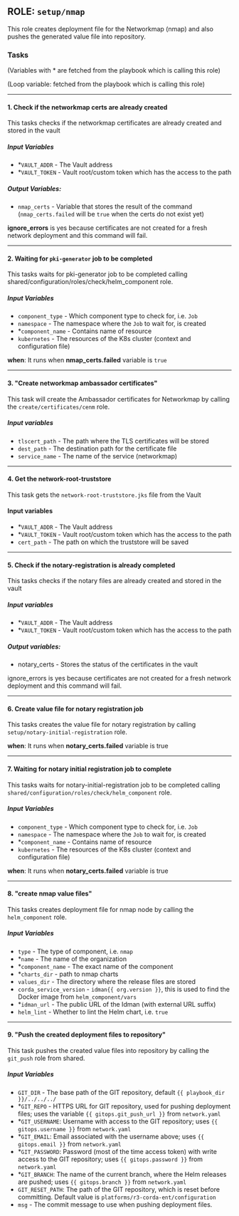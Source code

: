 ## ROLE: `setup/nmap`
This role creates deployment file for the Networkmap (nmap) and also pushes the generated value file into repository.

### Tasks
(Variables with * are fetched from the playbook which is calling this role)

(Loop variable: fetched from the playbook which is calling this role)

---

#### 1. Check if the networkmap certs are already created
This tasks checks if the networkmap certificates are already created and stored in the vault
##### Input Variables
- *`VAULT_ADDR` - The Vault address
- *`VAULT_TOKEN` - Vault root/custom token which has the access to the path
##### Output Variables:
-  `nmap_certs` - Variable that stores the result of the command (`nmap_certs.failed` will be `true` when the certs do not exist yet)

**ignore_errors** is yes because certificates are not created for a fresh network deployment and this command will fail.

---

#### 2. Waiting for `pki-generator` job to be completed
This tasks waits for pki-generator job to be completed calling shared/configuration/roles/check/helm_component role.
##### Input Variables
- `component_type` - Which component type to check for, i.e. `Job` 
- `namespace` - The namespace where the `Job` to wait for, is created
- *`component_name` - Contains name of resource
- `kubernetes` - The resources of the K8s cluster (context and configuration file)

**when**: It runs when **nmap_certs.failed** variable is `true`

---

#### 3. "Create networkmap ambassador certificates"
This task will create the Ambassador certificates for Networkmap by calling the `create/certificates/cenm` role.
##### Input variables
- `tlscert_path` - The path where the TLS certificates will be stored
- `dest_path` - The destination path for the certificate file
- `service_name` - The name of the service (networkmap)

---

#### 4. Get the network-root-truststore
This task gets the `network-root-truststore.jks` file from the Vault
#### Input variables
- *`VAULT_ADDR` - The Vault address
- *`VAULT_TOKEN` - Vault root/custom token which has the access to the path
- `cert_path` - The path on which the truststore will be saved

---

#### 5. Check if the notary-registration is already completed
This tasks checks if the notary files are already created and stored in the vault
##### Input variables
- *`VAULT_ADDR` - The Vault address
- *`VAULT_TOKEN` - Vault root/custom token which has the access to the path
##### Output variables:
- notary_certs - Stores the status of the certificates in the vault

ignore_errors is yes because certificates are not created for a fresh network deployment and this command will fail.

---

#### 6. Create value file for notary registration job
This tasks creates the value file for notary registration by calling `setup/notary-initial-registration` role.

**when**: It runs when **notary_certs.failed** variable is true

---

#### 7. Waiting for notary initial registration job to complete
This tasks waits for notary-initial-registration job to be completed calling `shared/configuration/roles/check/helm_component` role.
##### Input Variables
- `component_type` - Which component type to check for, i.e. `Job` 
- `namespace` - The namespace where the `Job` to wait for, is created
- *`component_name` - Contains name of resource
- `kubernetes` - The resources of the K8s cluster (context and configuration file)

**when**: It runs when **notary_certs.failed** variable is true

---

#### 8. "create nmap value files"
This tasks creates deployment file for nmap node by calling the `helm_component` role.
##### Input Variables
- `type` - The type of component, i.e. `nmap`
- *`name` - The name of the organization
- *`component_name` - The exact name of the component
- *`charts_dir` - path to nmap charts
- `values_dir` - The directory where the release files are stored
- `corda_service_version` - `idman{{ org.version }}`, this is used to find the Docker image from `helm_component/vars`
- *`idman_url` - The public URL of the Idman (with external URL suffix) 
- `helm_lint` - Whether to lint the Helm chart, i.e. `true`

---

#### 9. "Push the created deployment files to repository"
This task pushes the created value files into repository by calling the `git_push` role from shared.
##### Input Variables
- `GIT_DIR` - The base path of the GIT repository, default `{{ playbook_dir }}/../../../`
- *`GIT_REPO` - HTTPS URL for GIT repository, used for pushing deployment files; uses the variable `{{ gitops.git_push_url }}` from `network.yaml`
- *`GIT_USERNAME`: Username with access to the GIT repository; uses `{{ gitops.username }}` from `network.yaml`
- *`GIT_EMAIL`: Email associated with the username above; uses `{{ gitops.email }}` from `network.yaml`
- *`GIT_PASSWORD`: Password (most of the time access token) with write access to the GIT repository; uses `{{ gitops.password }}` from `network.yaml`
- *`GIT_BRANCH`: The name of the current branch, where the Helm releases are pushed; uses `{{ gitops.branch }}` from `network.yaml`
- `GIT_RESET_PATH`: The path of the GIT repository, which is reset before committing. Default value is `platforms/r3-corda-ent/configuration`
- `msg` - The commit message to use when pushing deployment files.
